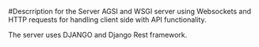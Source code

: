 #Descrription for the Server
AGSI and WSGI server using Websockets and HTTP requests for handling client side with API functionality.

The server uses DJANGO and Django Rest framework.

